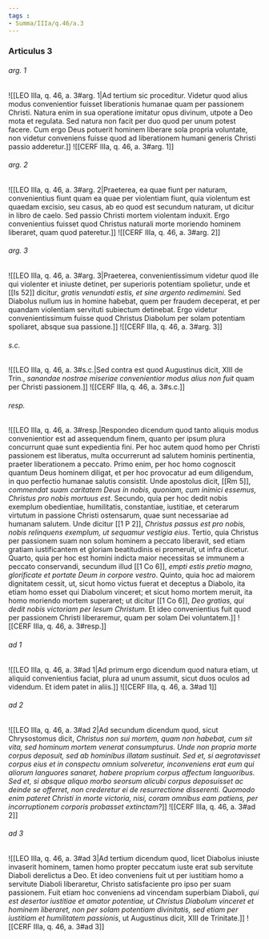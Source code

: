 ```yaml
---
tags : 
- Summa/IIIa/q.46/a.3
---
```


### Articulus 3

###### arg. 1
![[LEO IIIa, q. 46, a. 3#arg. 1|Ad tertium sic proceditur. Videtur quod alius modus convenientior fuisset liberationis humanae quam per passionem Christi. Natura enim in sua operatione imitatur opus divinum, utpote a Deo mota et regulata. Sed natura non facit per duo quod per unum potest facere. Cum ergo Deus potuerit hominem liberare sola propria voluntate, non videtur conveniens fuisse quod ad liberationem humani generis Christi passio adderetur.]]
![[CERF IIIa, q. 46, a. 3#arg. 1]]

###### arg. 2
![[LEO IIIa, q. 46, a. 3#arg. 2|Praeterea, ea quae fiunt per naturam, convenientius fiunt quam ea quae per violentiam fiunt, quia violentum est quaedam excisio, seu casus, ab eo quod est secundum naturam, ut dicitur in libro de caelo. Sed passio Christi mortem violentam induxit. Ergo convenientius fuisset quod Christus naturali morte moriendo hominem liberaret, quam quod pateretur.]]
![[CERF IIIa, q. 46, a. 3#arg. 2]]

###### arg. 3
![[LEO IIIa, q. 46, a. 3#arg. 3|Praeterea, convenientissimum videtur quod ille qui violenter et iniuste detinet, per superioris potentiam spolietur, unde et [[Is 52]] dicitur, *gratis venundati estis, et sine argento redimemini*. Sed Diabolus nullum ius in homine habebat, quem per fraudem deceperat, et per quandam violentiam servituti subiectum detinebat. Ergo videtur convenientissimum fuisse quod Christus Diabolum per solam potentiam spoliaret, absque sua passione.]]
![[CERF IIIa, q. 46, a. 3#arg. 3]]

###### s.c.
![[LEO IIIa, q. 46, a. 3#s.c.|Sed contra est quod Augustinus dicit, XIII de Trin., *sanandae nostrae miseriae convenientior modus alius non fuit* quam per Christi passionem.]]
![[CERF IIIa, q. 46, a. 3#s.c.]]

###### resp.
![[LEO IIIa, q. 46, a. 3#resp.|Respondeo dicendum quod tanto aliquis modus convenientior est ad assequendum finem, quanto per ipsum plura concurrunt quae sunt expedientia fini. Per hoc autem quod homo per Christi passionem est liberatus, multa occurrerunt ad salutem hominis pertinentia, praeter liberationem a peccato. Primo enim, per hoc homo cognoscit quantum Deus hominem diligat, et per hoc provocatur ad eum diligendum, in quo perfectio humanae salutis consistit. Unde apostolus dicit, [[Rm 5]], *commendat suam caritatem Deus in nobis, quoniam, cum inimici essemus, Christus pro nobis mortuus est*. Secundo, quia per hoc dedit nobis exemplum obedientiae, humilitatis, constantiae, iustitiae, et ceterarum virtutum in passione Christi ostensarum, quae sunt necessariae ad humanam salutem. Unde dicitur [[1 P 2]], *Christus passus est pro nobis, nobis relinquens exemplum, ut sequamur vestigia eius*. Tertio, quia Christus per passionem suam non solum hominem a peccato liberavit, sed etiam gratiam iustificantem et gloriam beatitudinis ei promeruit, ut infra dicetur. Quarto, quia per hoc est homini indicta maior necessitas se immunem a peccato conservandi, secundum illud [[1 Co 6]], *empti estis pretio magno, glorificate et portate Deum in corpore vestro*. Quinto, quia hoc ad maiorem dignitatem cessit, ut, sicut homo victus fuerat et deceptus a Diabolo, ita etiam homo esset qui Diabolum vinceret; et sicut homo mortem meruit, ita homo moriendo mortem superaret; ut dicitur [[1 Co 6]], *Deo gratias, qui dedit nobis victoriam per Iesum Christum*. Et ideo convenientius fuit quod per passionem Christi liberaremur, quam per solam Dei voluntatem.]]
![[CERF IIIa, q. 46, a. 3#resp.]]

###### ad 1
![[LEO IIIa, q. 46, a. 3#ad 1|Ad primum ergo dicendum quod natura etiam, ut aliquid convenientius faciat, plura ad unum assumit, sicut duos oculos ad videndum. Et idem patet in aliis.]]
![[CERF IIIa, q. 46, a. 3#ad 1]]

###### ad 2
![[LEO IIIa, q. 46, a. 3#ad 2|Ad secundum dicendum quod, sicut Chrysostomus dicit, *Christus non sui mortem, quam non habebat, cum sit vita, sed hominum mortem venerat consumpturus. Unde non propria morte corpus deposuit, sed ab hominibus illatam sustinuit. Sed et, si aegrotavisset corpus eius et in conspectu omnium solveretur, inconveniens erat eum qui aliorum languores sanaret, habere proprium corpus affectum languoribus. Sed et, si absque aliquo morbo seorsum alicubi corpus deposuisset ac deinde se offerret, non crederetur ei de resurrectione disserenti. Quomodo enim pateret Christi in morte victoria, nisi, coram omnibus eam patiens, per incorruptionem corporis probasset extinctam?*]]
![[CERF IIIa, q. 46, a. 3#ad 2]]

###### ad 3
![[LEO IIIa, q. 46, a. 3#ad 3|Ad tertium dicendum quod, licet Diabolus iniuste invaserit hominem, tamen homo propter peccatum iuste erat sub servitute Diaboli derelictus a Deo. Et ideo conveniens fuit ut per iustitiam homo a servitute Diaboli liberaretur, Christo satisfaciente pro ipso per suam passionem. Fuit etiam hoc conveniens ad vincendam superbiam Diaboli, *qui est desertor iustitiae et amator potentiae, ut Christus Diabolum vinceret et hominem liberaret, non per solam potentiam divinitatis, sed etiam per iustitiam et humilitatem passionis*, ut Augustinus dicit, XIII de Trinitate.]]
![[CERF IIIa, q. 46, a. 3#ad 3]]

